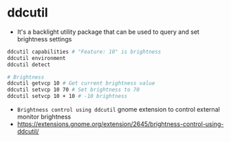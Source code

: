 # ddcutil

- It's a backlight utility package that can be used to query and set brightness settings

```sh
ddcutil capabilities # "Feature: 10" is brightness
ddcutil environment
ddcutil detect

# Brightness
ddcutil getvcp 10 # Get current brightness value
ddcutil setvcp 10 70 # Set brightness to 70
ddcutil setvcp 10 + 10 # -10 brightness

```

- `Brightness control using ddcutil` gnome extension to control external monitor brightness
- <https://extensions.gnome.org/extension/2645/brightness-control-using-ddcutil/>
